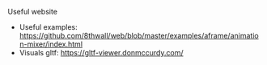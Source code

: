 Useful website

* Useful examples: https://github.com/8thwall/web/blob/master/examples/aframe/animation-mixer/index.html
* Visuals gltf: https://gltf-viewer.donmccurdy.com/